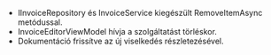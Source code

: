 - IInvoiceRepository és InvoiceService kiegészült RemoveItemAsync metódussal.
- InvoiceEditorViewModel hívja a szolgáltatást törléskor.
- Dokumentáció frissítve az új viselkedés részletezésével.
